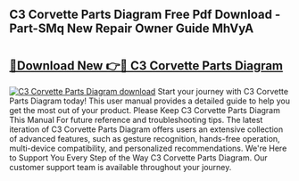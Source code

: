 ## C3 Corvette Parts Diagram Free Pdf Download - Part-SMq New Repair Owner Guide MhVyA

# <h2><a href="http://dfmz3t0.blite.top/?on=C3+Corvette+Parts+Diagram">🔗Download New 👉🔴 C3 Corvette Parts Diagram</a></h2>

[![C3 Corvette Parts Diagram download](https://i.imgur.com/lujVjoI.png)](http://dfmz3t0.blite.top/?on=C3+Corvette+Parts+Diagram)
Start your journey with C3 Corvette Parts Diagram today! This user manual provides a detailed guide to help you get the most out of your product. Please Keep C3 Corvette Parts Diagram This Manual For future reference and troubleshooting tips. The latest iteration of C3 Corvette Parts Diagram offers users an extensive collection of advanced features, such as gesture recognition, hands-free operation, multi-device compatibility, and personalized recommendations. We're Here to Support You Every Step of the Way C3 Corvette Parts Diagram. Our customer support team is available throughout your journey.
